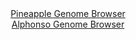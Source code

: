 <div id="Pineapple_Genome_Browser" align="center">
  <a href="https://igv.org/app/?sessionURL=blob:zZNdb5swFIb_i6VWm0TAQICAVE1Jm7RRskRpymhTVcgQQ7yATW0DSaP897nVpt10UnOxaRIX9pE_3vP44QAazAVhFATA0k1HN02gAbFh7RKVVYFnqMQCBBkqBNYAxxnmmKYYBAeQISFReDtVOzdSViIwDCKrToloznRh66hEL4yiVugpK41LVhQoYRxJxoUx4KhhBsmbTosTVFW6utvWHWONJDJQUW0YFcyoMM3jVp0X_yrFOaasxHFZF5K8BYhVHpVxrWfoSz9a9tMUCzHB._H6oj8Z97_Zw3B17V6uwvlNFLrR.ZLkFMma44uwXbS9xVX6_dIakRn0tnCbPUwXEb37emZfnQ93FeFYXJie6dme1.15Cgyha7z7n3pWHzmxb7wPnWjSDadkljL.sKz9._muiR4oFX_o.6iBgqW18gCkG.4FJtRs6GqO5XZeh2ZPg9BXdDgjIHh80oDkKN2q5Y8HIPeVsgUI_Fy_iaMBxteYg6DjQ.iZvm85Xa8Lfd88agdQ8.LvoR2Ft74Hrb5luXFGCqlUXseCVkJHlOpNmun5y4ksx3fJdHm730qXDIf30OnWLXXPrAHpOtf5uzR7ioC6_O0BVasfyfRPvPtIEF0mp8omB3W1q6OxuUrmzuh5vrjZVSM3JIrR.P3f7BXQaXAyxksk1XpVUdOfxjWIE0SlKjREkIQURO4jxZG1IDAtW4kLUlYwZSLgefIJalAzHfj5t6D28en4Aw--">Pineapple Genome Browser</a>
</div>
<div id="Alphonso_Genome_Browser" align="center">
  <a href="https://igv.org/app/?sessionURL=blob:zZJRa9swFIX_i6BlA8eW7MaODWUkTdOVrkmXLsmWUowsy44aW3Ik2W4S8t.nlY29dNA8bAz0IF2udM85.vagoVIxwUEEXBt1bYSABdRKtPe4rAo6xiVVIMpwoagFJM2opJxQEO1BhpXGs.knc3OldaUix2G66pSY58JWno1LvBMct8omonQuRFHgREishVTOQOJGOCxvOi1NcFXZZrZnd50Ua.zgoloJroRTUZ7HrXkv_lWKc8pFSeOyLjR7ERAbPUZjamf4Q39x3yeEKnVDt9fpef_muj_3LmfLK_9iOZt8XMz8xek9yznWtaTnQ3.y2_TSQTbVDTlxBzncDiejcXk7b_zrE294evlcMUnVOQpQ4AXBWbdnomE8pc__k2uz2JHOx08XWZD4dw25pevmajNcl8kC7aZzdPmq7xAcLFAIUhsSAFnJIELQ8qBvdV2_82OLehaEoUlHCgaih0cLaInJ2rQ_7IHeVoYXoOimfkHHAkKmVIKoE0IYoDB0u2fBGQxDdLD2oJbF34t2NJuGAXT7ruvHGSu0gTmNFa.UjTm3G5LZ.e7ILBOXCd2MJ4T3vz6tgiS8yT_LwK3bbfuHLC1gRr98nzH6FkX_hLq3CLF1cixqar0J7sJvy8r1l7v2GfZ4nY9G3hfpktfi8aExe1w0mZAl1qbfVMzxJ20NlgxzbQoNUyxhBdPbhUlRtCBCrmegBUQUwlAIZJ68gxa0UBe._w2nd3g8fAc-">Alphonso Genome Browser</a>
</div>
